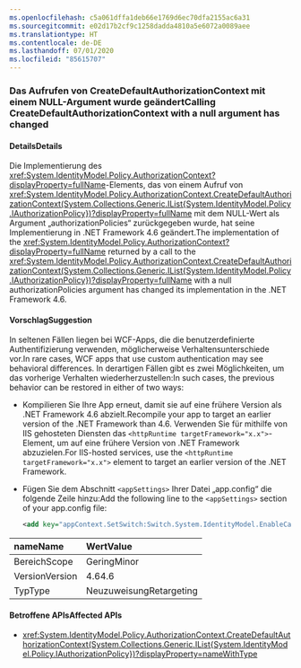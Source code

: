 ```yaml
---
ms.openlocfilehash: c5a061dffa1deb66e1769d6ec70dfa2155ac6a31
ms.sourcegitcommit: e02d17b2cf9c1258dadda4810a5e6072a0089aee
ms.translationtype: HT
ms.contentlocale: de-DE
ms.lasthandoff: 07/01/2020
ms.locfileid: "85615707"
---
```

### <a name="calling-createdefaultauthorizationcontext-with-a-null-argument-has-changed"></a><span data-ttu-id="20c71-101">Das Aufrufen von CreateDefaultAuthorizationContext mit einem NULL-Argument wurde geändert</span><span class="sxs-lookup"><span data-stu-id="20c71-101">Calling CreateDefaultAuthorizationContext with a null argument has changed</span></span>

#### <a name="details"></a><span data-ttu-id="20c71-102">Details</span><span class="sxs-lookup"><span data-stu-id="20c71-102">Details</span></span>

<span data-ttu-id="20c71-103">Die Implementierung des <xref:System.IdentityModel.Policy.AuthorizationContext?displayProperty=fullName>-Elements, das von einem Aufruf von <xref:System.IdentityModel.Policy.AuthorizationContext.CreateDefaultAuthorizationContext(System.Collections.Generic.IList{System.IdentityModel.Policy.IAuthorizationPolicy})?displayProperty=fullName> mit dem NULL-Wert als Argument „authorizationPolicies“ zurückgegeben wurde, hat seine Implementierung in .NET Framework 4.6 geändert.</span><span class="sxs-lookup"><span data-stu-id="20c71-103">The implementation of the <xref:System.IdentityModel.Policy.AuthorizationContext?displayProperty=fullName> returned by a call to the <xref:System.IdentityModel.Policy.AuthorizationContext.CreateDefaultAuthorizationContext(System.Collections.Generic.IList{System.IdentityModel.Policy.IAuthorizationPolicy})?displayProperty=fullName> with a null authorizationPolicies argument has changed its implementation in the .NET Framework 4.6.</span></span>

#### <a name="suggestion"></a><span data-ttu-id="20c71-104">Vorschlag</span><span class="sxs-lookup"><span data-stu-id="20c71-104">Suggestion</span></span>

<span data-ttu-id="20c71-105">In seltenen Fällen liegen bei WCF-Apps, die die benutzerdefinierte Authentifizierung verwenden, möglicherweise Verhaltensunterschiede vor.</span><span class="sxs-lookup"><span data-stu-id="20c71-105">In rare cases, WCF apps that use custom authentication may see behavioral differences.</span></span> <span data-ttu-id="20c71-106">In derartigen Fällen gibt es zwei Möglichkeiten, um das vorherige Verhalten wiederherzustellen:</span><span class="sxs-lookup"><span data-stu-id="20c71-106">In such cases, the previous behavior can be restored in either of two ways:</span></span>

- <span data-ttu-id="20c71-107">Kompilieren Sie Ihre App erneut, damit sie auf eine frühere Version als .NET Framework 4.6 abzielt.</span><span class="sxs-lookup"><span data-stu-id="20c71-107">Recompile your app to target an earlier version of the .NET Framework than 4.6.</span></span> <span data-ttu-id="20c71-108">Verwenden Sie für mithilfe von IIS gehosteten Diensten das `<httpRuntime targetFramework="x.x">`-Element, um auf eine frühere Version von .NET Framework abzuzielen.</span><span class="sxs-lookup"><span data-stu-id="20c71-108">For IIS-hosted services, use the `<httpRuntime targetFramework="x.x">` element to target an earlier version of the .NET Framework.</span></span>
- <span data-ttu-id="20c71-109">Fügen Sie dem Abschnitt `<appSettings>` Ihrer Datei „app.config“ die folgende Zeile hinzu:</span><span class="sxs-lookup"><span data-stu-id="20c71-109">Add the following line to the `<appSettings>` section of your app.config file:</span></span>

    ```xml
    <add key="appContext.SetSwitch:Switch.System.IdentityModel.EnableCachedEmptyDefaultAuthorizationContext" value="true" />
    ```

| <span data-ttu-id="20c71-110">name</span><span class="sxs-lookup"><span data-stu-id="20c71-110">Name</span></span>    | <span data-ttu-id="20c71-111">Wert</span><span class="sxs-lookup"><span data-stu-id="20c71-111">Value</span></span>       |
|:--------|:------------|
| <span data-ttu-id="20c71-112">Bereich</span><span class="sxs-lookup"><span data-stu-id="20c71-112">Scope</span></span>   | <span data-ttu-id="20c71-113">Gering</span><span class="sxs-lookup"><span data-stu-id="20c71-113">Minor</span></span>       |
| <span data-ttu-id="20c71-114">Version</span><span class="sxs-lookup"><span data-stu-id="20c71-114">Version</span></span> | <span data-ttu-id="20c71-115">4.6</span><span class="sxs-lookup"><span data-stu-id="20c71-115">4.6</span></span>         |
| <span data-ttu-id="20c71-116">Typ</span><span class="sxs-lookup"><span data-stu-id="20c71-116">Type</span></span>    | <span data-ttu-id="20c71-117">Neuzuweisung</span><span class="sxs-lookup"><span data-stu-id="20c71-117">Retargeting</span></span> |

#### <a name="affected-apis"></a><span data-ttu-id="20c71-118">Betroffene APIs</span><span class="sxs-lookup"><span data-stu-id="20c71-118">Affected APIs</span></span>

- <xref:System.IdentityModel.Policy.AuthorizationContext.CreateDefaultAuthorizationContext(System.Collections.Generic.IList{System.IdentityModel.Policy.IAuthorizationPolicy})?displayProperty=nameWithType>
